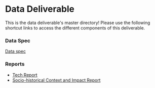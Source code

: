 # Data Deliverable
This is the data deliverable's master directory! Please use the following shortcut links to access the different components of this deliverable.

### Data Spec ###
[Data spec](data/)

### Reports ###
- [Tech Report](reports/tech_report/)
- [Socio-historical Context and Impact Report](https://github.com/cs1951a-brown-spring-2022/rim-dj/blob/main/final_deliverable/abstract/Social_impact_report.pdf)
